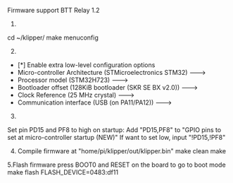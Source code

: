 Firmware support BTT Relay 1.2

1. 
cd ~/klipper/
make menuconfig

2.
* [*] Enable extra low-level configuration options
* Micro-controller Architecture (STMicroelectronics STM32) --->
* Processor model (STM32H723) --->
* Bootloader offset (128KiB bootloader (SKR SE BX v2.0)) --->
* Clock Reference (25 MHz crystal) --->
* Communication interface (USB (on PA11/PA12)) --->

3.
Set pin PD15 and PF8 to high on startup:
Add "PD15,PF8" to "GPIO pins to set at micro-controller startup (NEW)"
If want to set low, input "!PD15,!PF8"

4. Compile firmware at "home/pi/klipper/out/klipper.bin"
make clean
make

5.Flash firmware
press BOOT0 and RESET on the board to go to boot mode
make flash FLASH_DEVICE=0483:df11

